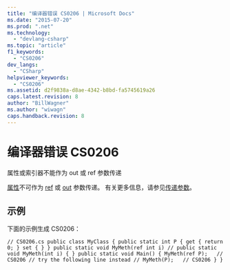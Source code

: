```yaml
---
title: "编译器错误 CS0206 | Microsoft Docs"
ms.date: "2015-07-20"
ms.prod: ".net"
ms.technology: 
  - "devlang-csharp"
ms.topic: "article"
f1_keywords: 
  - "CS0206"
dev_langs: 
  - "CSharp"
helpviewer_keywords: 
  - "CS0206"
ms.assetid: d2f9838a-d8ae-4342-b8bd-fa5745619a26
caps.latest.revision: 8
author: "BillWagner"
ms.author: "wiwagn"
caps.handback.revision: 8
---
```

# 编译器错误 CS0206
属性或索引器不能作为 out 或 ref 参数传递  
  
 [属性](../../csharp/programming-guide/classes-and-structs/properties.md)不可作为 [ref](../../csharp/language-reference/keywords/ref.md) 或 [out](../../csharp/language-reference/keywords/out.md) 参数传递。 有关更多信息，请参见[传递参数](../../csharp/programming-guide/classes-and-structs/passing-parameters.md)。  
  
## 示例  
 下面的示例生成 CS0206：  
  
```  
// CS0206.cs public class MyClass { public static int P { get { return 0; } set { } } public static void MyMeth(ref int i) // public static void MyMeth(int i) { } public static void Main() { MyMeth(ref P);   // CS0206 // try the following line instead // MyMeth(P);   // CS0206 } }  
```